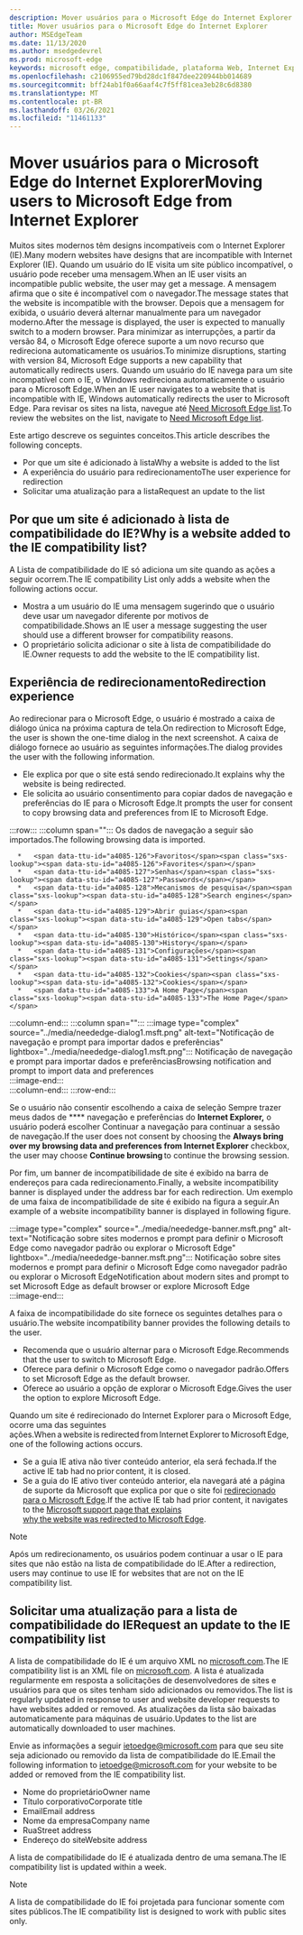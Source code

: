 ```yaml
---
description: Mover usuários para o Microsoft Edge do Internet Explorer
title: Mover usuários para o Microsoft Edge do Internet Explorer
author: MSEdgeTeam
ms.date: 11/13/2020
ms.author: msedgedevrel
ms.prod: microsoft-edge
keywords: microsoft edge, compatibilidade, plataforma Web, Internet Explorer
ms.openlocfilehash: c2106955ed79bd28dc1f847dee220944bb014689
ms.sourcegitcommit: bff24ab1f0a66aaf4c7f5ff81cea3eb28c6d8380
ms.translationtype: MT
ms.contentlocale: pt-BR
ms.lasthandoff: 03/26/2021
ms.locfileid: "11461133"
---
```

# <a name="moving-users-to-microsoft-edge-from-internet-explorer"></a><span data-ttu-id="a4085-104">Mover usuários para o Microsoft Edge do Internet Explorer</span><span class="sxs-lookup"><span data-stu-id="a4085-104">Moving users to Microsoft Edge from Internet Explorer</span></span>  

<span data-ttu-id="a4085-105">Muitos sites modernos têm designs incompatíveis com o Internet Explorer \(IE\).</span><span class="sxs-lookup"><span data-stu-id="a4085-105">Many modern websites have designs that are incompatible with Internet Explorer \(IE\).</span></span>  <span data-ttu-id="a4085-106">Quando um usuário do IE visita um site público incompatível, o usuário pode receber uma mensagem.</span><span class="sxs-lookup"><span data-stu-id="a4085-106">When an IE user visits an incompatible public website, the user may get a message.</span></span>  <span data-ttu-id="a4085-107">A mensagem afirma que o site é incompatível com o navegador.</span><span class="sxs-lookup"><span data-stu-id="a4085-107">The message states that the website is incompatible with the browser.</span></span>  <span data-ttu-id="a4085-108">Depois que a mensagem for exibida, o usuário deverá alternar manualmente para um navegador moderno.</span><span class="sxs-lookup"><span data-stu-id="a4085-108">After the message is displayed, the user is expected to manually switch to a modern browser.</span></span>  <span data-ttu-id="a4085-109">Para minimizar as interrupções, a partir da versão 84, o Microsoft Edge oferece suporte a um novo recurso que redireciona automaticamente os usuários.</span><span class="sxs-lookup"><span data-stu-id="a4085-109">To minimize disruptions, starting with version 84, Microsoft Edge supports a new capability that automatically redirects users.</span></span>  <span data-ttu-id="a4085-110">Quando um usuário do IE navega para um site incompatível com o IE, o Windows redireciona automaticamente o usuário para o Microsoft Edge.</span><span class="sxs-lookup"><span data-stu-id="a4085-110">When an IE user navigates to a website that is incompatible with IE, Windows automatically redirects the user to Microsoft Edge.</span></span>  <span data-ttu-id="a4085-111">Para revisar os sites na lista, navegue até [Need Microsoft Edge list][MicrosoftEdgeNeededgeV1].</span><span class="sxs-lookup"><span data-stu-id="a4085-111">To review the websites on the list, navigate to [Need Microsoft Edge list][MicrosoftEdgeNeededgeV1].</span></span>

<span data-ttu-id="a4085-112">Este artigo descreve os seguintes conceitos.</span><span class="sxs-lookup"><span data-stu-id="a4085-112">This article describes the following concepts.</span></span>  

*   <span data-ttu-id="a4085-113">Por que um site é adicionado à lista</span><span class="sxs-lookup"><span data-stu-id="a4085-113">Why a website is added to the list</span></span>  
*   <span data-ttu-id="a4085-114">A experiência do usuário para redirecionamento</span><span class="sxs-lookup"><span data-stu-id="a4085-114">The user experience for redirection</span></span>  
*   <span data-ttu-id="a4085-115">Solicitar uma atualização para a lista</span><span class="sxs-lookup"><span data-stu-id="a4085-115">Request an update to the list</span></span>  
    
## <a name="why-is-a-website-added-to-the-ie-compatibility-list"></a><span data-ttu-id="a4085-116">Por que um site é adicionado à lista de compatibilidade do IE?</span><span class="sxs-lookup"><span data-stu-id="a4085-116">Why is a website added to the IE compatibility list?</span></span>  

<span data-ttu-id="a4085-117">A Lista de compatibilidade do IE só adiciona um site quando as ações a seguir ocorrem.</span><span class="sxs-lookup"><span data-stu-id="a4085-117">The IE compatibility List only adds a website when the following actions occur.</span></span>  

*   <span data-ttu-id="a4085-118">Mostra a um usuário do IE uma mensagem sugerindo que o usuário deve usar um navegador diferente por motivos de compatibilidade.</span><span class="sxs-lookup"><span data-stu-id="a4085-118">Shows an IE user a message suggesting the user should use a different browser for compatibility reasons.</span></span>  
*   <span data-ttu-id="a4085-119">O proprietário solicita adicionar o site à lista de compatibilidade do IE.</span><span class="sxs-lookup"><span data-stu-id="a4085-119">Owner requests to add the website to the IE compatibility list.</span></span>  

## <a name="redirection-experience"></a><span data-ttu-id="a4085-120">Experiência de redirecionamento</span><span class="sxs-lookup"><span data-stu-id="a4085-120">Redirection experience</span></span>

<span data-ttu-id="a4085-121">Ao redirecionar para o Microsoft Edge, o usuário é mostrado a caixa de diálogo única na próxima captura de tela.</span><span class="sxs-lookup"><span data-stu-id="a4085-121">On redirection to Microsoft Edge, the user is shown the one-time dialog in the next screenshot.</span></span>  <span data-ttu-id="a4085-122">A caixa de diálogo fornece ao usuário as seguintes informações.</span><span class="sxs-lookup"><span data-stu-id="a4085-122">The dialog provides the user with the following information.</span></span>  

*   <span data-ttu-id="a4085-123">Ele explica por que o site está sendo redirecionado.</span><span class="sxs-lookup"><span data-stu-id="a4085-123">It explains why the website is being redirected.</span></span>  
*   <span data-ttu-id="a4085-124">Ele solicita ao usuário consentimento para copiar dados de navegação e preferências do IE para o Microsoft Edge.</span><span class="sxs-lookup"><span data-stu-id="a4085-124">It prompts the user for consent to copy browsing data and preferences from IE to Microsoft Edge.</span></span>  

:::row:::
   :::column span="":::
      <span data-ttu-id="a4085-125">Os dados de navegação a seguir são importados.</span><span class="sxs-lookup"><span data-stu-id="a4085-125">The following browsing data is imported.</span></span>  
      
      *   <span data-ttu-id="a4085-126">Favoritos</span><span class="sxs-lookup"><span data-stu-id="a4085-126">Favorites</span></span>  
      *   <span data-ttu-id="a4085-127">Senhas</span><span class="sxs-lookup"><span data-stu-id="a4085-127">Passwords</span></span>  
      *   <span data-ttu-id="a4085-128">Mecanismos de pesquisa</span><span class="sxs-lookup"><span data-stu-id="a4085-128">Search engines</span></span>  
      *   <span data-ttu-id="a4085-129">Abrir guias</span><span class="sxs-lookup"><span data-stu-id="a4085-129">Open tabs</span></span>  
      *   <span data-ttu-id="a4085-130">Histórico</span><span class="sxs-lookup"><span data-stu-id="a4085-130">History</span></span>  
      *   <span data-ttu-id="a4085-131">Configurações</span><span class="sxs-lookup"><span data-stu-id="a4085-131">Settings</span></span>  
      *   <span data-ttu-id="a4085-132">Cookies</span><span class="sxs-lookup"><span data-stu-id="a4085-132">Cookies</span></span>  
      *   <span data-ttu-id="a4085-133">A Home Page</span><span class="sxs-lookup"><span data-stu-id="a4085-133">The Home Page</span></span>  
   :::column-end:::
   :::column span="":::
      :::image type="complex" source="../media/neededge-dialog1.msft.png" alt-text="Notificação de navegação e prompt para importar dados e preferências" lightbox="../media/neededge-dialog1.msft.png":::
         <span data-ttu-id="a4085-135">Notificação de navegação e prompt para importar dados e preferências</span><span class="sxs-lookup"><span data-stu-id="a4085-135">Browsing notification and prompt to import data and preferences</span></span>  
      :::image-end:::  
   :::column-end:::
:::row-end:::

<span data-ttu-id="a4085-136">Se o usuário não consentir escolhendo a caixa de seleção Sempre trazer meus dados de \*\*\*\* navegação e preferências do **Internet Explorer,** o usuário poderá escolher Continuar a navegação para continuar a sessão   de navegação.</span><span class="sxs-lookup"><span data-stu-id="a4085-136">If the user does not consent by choosing the **Always bring over my browsing data and preferences from Internet Explorer** checkbox, the user may choose **Continue browsing** to continue the browsing session.</span></span>  

<span data-ttu-id="a4085-137">Por fim, um banner de incompatibilidade de site é exibido na barra de endereços para cada redirecionamento.</span><span class="sxs-lookup"><span data-stu-id="a4085-137">Finally, a website incompatibility banner is displayed under the address bar for each redirection.</span></span>  <span data-ttu-id="a4085-138">Um exemplo de uma faixa de incompatibilidade de site é exibido na figura a seguir.</span><span class="sxs-lookup"><span data-stu-id="a4085-138">An example of a website incompatibility banner is displayed in following figure.</span></span>

:::image type="complex" source="../media/neededge-banner.msft.png" alt-text="Notificação sobre sites modernos e prompt para definir o Microsoft Edge como navegador padrão ou explorar o Microsoft Edge" lightbox="../media/neededge-banner.msft.png":::
   <span data-ttu-id="a4085-140">Notificação sobre sites modernos e prompt para definir o Microsoft Edge como navegador padrão ou explorar o Microsoft Edge</span><span class="sxs-lookup"><span data-stu-id="a4085-140">Notification about modern sites and prompt to set Microsoft Edge as default browser or explore Microsoft Edge</span></span>  
:::image-end:::

<span data-ttu-id="a4085-141">A faixa de incompatibilidade do site fornece os seguintes detalhes para o usuário.</span><span class="sxs-lookup"><span data-stu-id="a4085-141">The website incompatibility banner provides the following details to the user.</span></span>  

*   <span data-ttu-id="a4085-142">Recomenda que o usuário alternar para o Microsoft Edge.</span><span class="sxs-lookup"><span data-stu-id="a4085-142">Recommends that the user to switch to Microsoft Edge.</span></span>  
*   <span data-ttu-id="a4085-143">Oferece para definir o Microsoft Edge como o navegador padrão.</span><span class="sxs-lookup"><span data-stu-id="a4085-143">Offers to set Microsoft Edge as the default browser.</span></span>  
*   <span data-ttu-id="a4085-144">Oferece ao usuário a opção de explorar o Microsoft Edge.</span><span class="sxs-lookup"><span data-stu-id="a4085-144">Gives the user the option to explore Microsoft Edge.</span></span>    
    
<span data-ttu-id="a4085-145">Quando um site é redirecionado do Internet Explorer para o Microsoft Edge, ocorre uma das seguintes ações.</span><span class="sxs-lookup"><span data-stu-id="a4085-145">When a website is redirected from Internet Explorer to Microsoft Edge, one of the following actions occurs.</span></span>

*   <span data-ttu-id="a4085-146">Se a guia IE ativa não tiver conteúdo anterior, ela será fechada.</span><span class="sxs-lookup"><span data-stu-id="a4085-146">If the active IE tab had no prior content, it is closed.</span></span>  
*   <span data-ttu-id="a4085-147">Se a guia do IE ativo tiver conteúdo anterior, ela navegará até a página de suporte da Microsoft que explica por que o site foi [redirecionado para o Microsoft Edge][MicrosoftSupportOfficeTheWebsiteYouWereTryingToReachDoesntWorkWithInternetExplorer].</span><span class="sxs-lookup"><span data-stu-id="a4085-147">If the active IE tab had prior content, it navigates to the [Microsoft support page that explains why the website was redirected to Microsoft Edge][MicrosoftSupportOfficeTheWebsiteYouWereTryingToReachDoesntWorkWithInternetExplorer].</span></span>  

> [!NOTE]
> <span data-ttu-id="a4085-148">Após um redirecionamento, os usuários podem continuar a usar o IE para sites que não estão na lista de compatibilidade do IE.</span><span class="sxs-lookup"><span data-stu-id="a4085-148">After a redirection, users may continue to use IE for websites that are not on the IE compatibility list.</span></span>  

## <a name="request-an-update-to-the-ie-compatibility-list"></a><span data-ttu-id="a4085-149">Solicitar uma atualização para a lista de compatibilidade do IE</span><span class="sxs-lookup"><span data-stu-id="a4085-149">Request an update to the IE compatibility list</span></span>  

<span data-ttu-id="a4085-150">A lista de compatibilidade do IE é um arquivo XML no [microsoft.com][MicrosoftOfficialHome].</span><span class="sxs-lookup"><span data-stu-id="a4085-150">The IE compatibility list is an XML file on [microsoft.com][MicrosoftOfficialHome].</span></span>  <span data-ttu-id="a4085-151">A lista é atualizada regularmente em resposta a solicitações de desenvolvedores de sites e usuários para que os sites tenham sido adicionados ou removidos.</span><span class="sxs-lookup"><span data-stu-id="a4085-151">The list is regularly updated in response to user and website developer requests to have websites added or removed.</span></span>  <span data-ttu-id="a4085-152">As atualizações da lista são baixadas automaticamente para máquinas de usuário.</span><span class="sxs-lookup"><span data-stu-id="a4085-152">Updates to the list are automatically downloaded to user machines.</span></span>  

<span data-ttu-id="a4085-153">Envie as informações a seguir [ietoedge@microsoft.com][MailtoMicrosoftIetoedge] para que seu site seja adicionado ou removido da lista de compatibilidade do IE.</span><span class="sxs-lookup"><span data-stu-id="a4085-153">Email the following information to [ietoedge@microsoft.com][MailtoMicrosoftIetoedge] for your website to be added or removed from the IE compatibility list.</span></span>    

*   <span data-ttu-id="a4085-154">Nome do proprietário</span><span class="sxs-lookup"><span data-stu-id="a4085-154">Owner name</span></span>  
*   <span data-ttu-id="a4085-155">Título corporativo</span><span class="sxs-lookup"><span data-stu-id="a4085-155">Corporate title</span></span>  
*   <span data-ttu-id="a4085-156">Email</span><span class="sxs-lookup"><span data-stu-id="a4085-156">Email address</span></span>  
*   <span data-ttu-id="a4085-157">Nome da empresa</span><span class="sxs-lookup"><span data-stu-id="a4085-157">Company name</span></span>  
*   <span data-ttu-id="a4085-158">Rua</span><span class="sxs-lookup"><span data-stu-id="a4085-158">Street address</span></span>  
*   <span data-ttu-id="a4085-159">Endereço do site</span><span class="sxs-lookup"><span data-stu-id="a4085-159">Website address</span></span>  
    
<span data-ttu-id="a4085-160">A lista de compatibilidade do IE é atualizada dentro de uma semana.</span><span class="sxs-lookup"><span data-stu-id="a4085-160">The IE compatibility list is updated within a week.</span></span>

> [!NOTE]
> <span data-ttu-id="a4085-161">A lista de compatibilidade do IE foi projetada para funcionar somente com sites públicos.</span><span class="sxs-lookup"><span data-stu-id="a4085-161">The IE compatibility list is designed to work with public sites only.</span></span>  

<!-- links -->  

[MailtoMicrosoftIetoedge]: mailto:ietoedge@microsoft.com "Envie um email para ietoedge@microsoft.com"  

[MicrosoftOfficialHome]: https://www.microsoft.com "Microsoft Official Home"  

[MicrosoftEdgeNeededgeV1]:  https://edge.microsoft.com/neededge/v1 "Precisa do Microsoft Edge list v1 xml | Microsoft Edge"  

[MicrosoftSupportOfficeTheWebsiteYouWereTryingToReachDoesntWorkWithInternetExplorer]: https://support.microsoft.com/office/the-website-you-were-trying-to-reach-doesn-t-work-with-internet-explorer-8f5fc675-cd47-414c-9535-12821ddfc554 "O site que você estava tentando alcançar não funciona com o Internet Explorer | Microsoft Office Suporte"  
